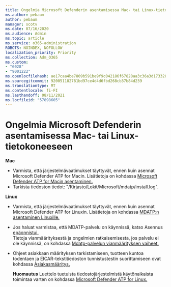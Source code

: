 ```yaml
---
title: Ongelmia Microsoft Defenderin asentamisessa Mac- tai Linux-tietokoneeseen
ms.author: pebaum
author: pebaum
manager: scotv
ms.date: 07/16/2020
ms.audience: Admin
ms.topic: article
ms.service: o365-administration
ROBOTS: NOINDEX, NOFOLLOW
localization_priority: Priority
ms.collection: Adm_O365
ms.custom:
- "6028"
- "9001222"
ms.openlocfilehash: ae17caa4be7809b591be9f9c042186f67828aa3c36a3d17332806e4d92545dc6
ms.sourcegitcommit: 920051182781bd97ce4d4d6fbd268cb37b84d239
ms.translationtype: MT
ms.contentlocale: fi-FI
ms.lasthandoff: 08/11/2021
ms.locfileid: "57898605"
---
```

# <a name="issues-installing-microsoft-defender-on-mac-or-linux"></a>Ongelmia Microsoft Defenderin asentamisessa Mac- tai Linux-tietokoneeseen

**Mac**

- Varmista, että järjestelmävaatimukset täyttyvät, ennen kuin asennat Microsoft Defender ATP for Macin. Lisätietoja on kohdassa [Microsoft Defender ATP for Macin asentaminen.](https://docs.microsoft.com/windows/security/threat-protection/microsoft-defender-atp/microsoft-defender-atp-mac#how-to-install-microsoft-defender-atp-for-mac)  
- Tarkista tiedoston tiedot: "/Kirjasto/Lokit/Microsoft/mdatp/install.log".

**Linux**

- Varmista, että järjestelmävaatimukset täyttyvät, ennen kuin asennat Microsoft Defender ATP for Linuxin. Lisätietoja on kohdassa [MDATP:n asentaminen Linuxille.](https://docs.microsoft.com/windows/security/threat-protection/microsoft-defender-atp/microsoft-defender-atp-linux#system-requirements) 
- Jos haluat varmistaa, että MDATP-palvelu on käynnissä, katso Asennus [epäonnistui.](https://docs.microsoft.com/windows/security/threat-protection/microsoft-defender-atp/linux-support-install#installation-failed)  
    Tietoja vianmäärityksestä ja ongelmien ratkaisemisesta, jos palvelu ei ole käynnissä, on kohdassa [Mdatp-palvelun vianmäärityksen vaiheet.](https://docs.microsoft.com/windows/security/threat-protection/microsoft-defender-atp/linux-support-install#steps-to-troubleshoot-if-mdatp-service-isnt-running)
- Ohjeet asiakkaan määrityksen tarkistamiseen, tuotteen kuntoa todentaen ja EICAR-tekstitiedoston tunnistustestin suorittamiseen ovat kohdassa [Asiakasmääritys.](https://docs.microsoft.com/windows/security/threat-protection/microsoft-defender-atp/linux-install-manually#client-configuration)  

    **Huomautus** Luettelo tuetuista tiedostojärjestelmistä käytönaikaista toimintaa varten on kohdassa [Microsoft Defender ATP for Linux.](https://docs.microsoft.com/windows/security/threat-protection/microsoft-defender-atp/microsoft-defender-atp-linux#system-requirements)